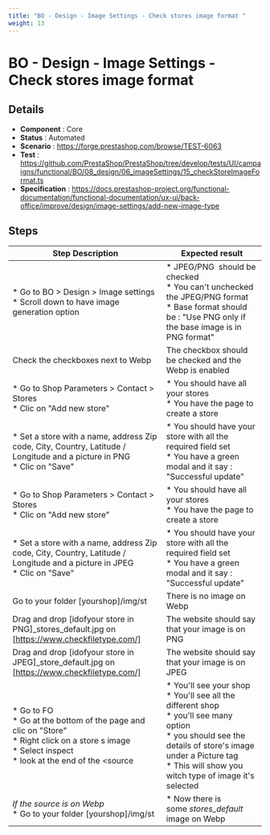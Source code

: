 ```yaml
---
title: "BO - Design - Image Settings - Check stores image format "
weight: 13
---
```


# BO - Design - Image Settings - Check stores image format 
## Details
* **Component** : Core
* **Status** : Automated
* **Scenario** : https://forge.prestashop.com/browse/TEST-6063
* **Test** : https://github.com/PrestaShop/PrestaShop/tree/develop/tests/UI/campaigns/functional/BO/08_design/06_imageSettings/15_checkStoreImageFormat.ts
* **Specification** : https://docs.prestashop-project.org/functional-documentation/functional-documentation/ux-ui/back-office/improve/design/image-settings/add-new-image-type

## Steps
| Step Description | Expected result |
| ----- | ----- |
| * Go to BO > Design > Image settings<br> * Scroll down to have image generation option | * JPEG/PNG  should be checked <br> * You can't unchecked the JPEG/PNG format<br> * Base format should be : "Use PNG only if the base image is in PNG format" |
| Check the checkboxes next to Webp | The checkbox should be checked and the Webp is enabled |
| * Go to Shop Parameters > Contact > Stores<br> * Clic on "Add new store" | * You should have all your stores <br> * You have the page to create a store |
| * Set a store with a name, address Zip code, City, Country, Latitude / Longitude and a picture in PNG <br> * Clic on "Save" | * You should have your store with all the required field set <br> * You have a green modal and it say : "Successful update" |
| * Go to Shop Parameters > Contact > Stores<br> * Clic on "Add new store" | * You should have all your stores <br> * You have the page to create a store |
| * Set a store with a name, address Zip code, City, Country, Latitude / Longitude and a picture in JPEG <br> * Clic on "Save" | * You should have your store with all the required field set <br> * You have a green modal and it say : "Successful update" |
| Go to your folder [yourshop]/img/st | There is no image on Webp |
| Drag and drop [idofyour store in PNG]_stores_default.jpg on [https://www.checkfiletype.com/] | The website should say that your image is on PNG |
| Drag and drop [idofyour store in JPEG]_store_default.jpg on [https://www.checkfiletype.com/] | The website should say that your image is on JPEG |
| * Go to FO <br> * Go at the bottom of the page and clic on "Store"<br> * Right click on a store s image <br> * Select inspect<br> * look at the end of the <source | * You'll see your shop<br> * You'll see all the different shop <br> * you'll see many option <br> * you should see the details of store's image under a Picture tag<br> * This will show you witch type of image it's selected |
| *If the source is on Webp* <br> * Go to your folder [yourshop]/img/st | * Now there is some _stores_default_ image on Webp |
